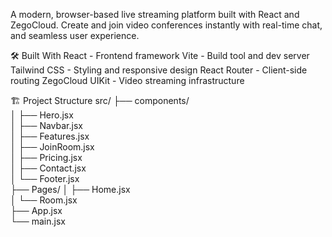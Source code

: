 A modern, browser-based live streaming platform built with React and ZegoCloud. Create and join video conferences instantly with real-time chat, and seamless user experience.

🛠️ Built With
React - Frontend framework
Vite - Build tool and dev server
Tailwind CSS - Styling and responsive design
React Router - Client-side routing
ZegoCloud UIKit - Video streaming infrastructure

🏗️ Project Structure
src/
├── components/          
│   ├── Hero.jsx      
│   ├── Navbar.jsx       
│   ├── Features.jsx    
│   ├── JoinRoom.jsx    
│   ├── Pricing.jsx    
│   ├── Contact.jsx     
│   └── Footer.jsx      
├── Pages/
│   ├── Home.jsx        
│   └── Room.jsx       
├── App.jsx             
└── main.jsx           
